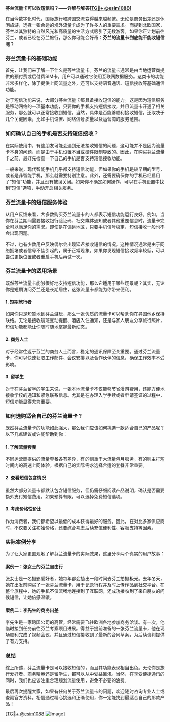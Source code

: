 **芬兰流量卡可以收短信吗？——详解与解答[[TG💪+ @esim1088](https://t.me/s/esim1088)]**

在当今数字化时代，国际旅行和跨国交流变得越来越频繁。无论是商务出差还是休闲旅游，选择一张合适的境外流量卡成为了许多人的重要需求。而提到北欧国家，芬兰以其独特的自然风光和高质量的生活方式吸引了无数游客。如果你正计划前往芬兰，或者已经在芬兰旅行，那么你可能会好奇：**芬兰的流量卡到底能不能收短信呢？**

### 芬兰流量卡的基础功能

首先，让我们来了解一下什么是芬兰流量卡。芬兰的流量卡通常是由当地运营商提供的预付费或后付费SIM卡，用户可以通过它使用互联网数据服务。这类卡的功能非常多样化，除了提供上网流量之外，还可以支持语音通话、短信接收等基础通信功能。

对于短信功能来说，大部分芬兰流量卡都具备接收短信的能力。这是因为短信服务是移动网络的一项基本功能，只要你的手机支持短信接收，并且流量卡开通了相关服务，那么就可以正常接收到短信。当然，具体是否能够顺利接收短信，还取决于几个关键因素，比如手机设置、网络信号质量以及运营商的服务范围。

### 如何确认自己的手机是否支持短信接收？

在实际使用中，有些朋友可能会遇到无法接收短信的问题，这可能并不是因为流量卡本身的问题，而是由于手机设置不当或硬件限制导致的。因此，在购买芬兰流量卡之前，最好先检查一下自己的手机是否支持短信接收功能。

一般来说，现代智能手机几乎都支持短信功能，但如果你的手机是较早期的型号，或者是非智能手机，那么就需要特别注意。此外，还需要确保你的手机已经启用了“短信”功能，并且没有被误关闭。如果你不确定如何操作，可以在手机设置中找到“短信”选项，手动开启相关服务。

### 芬兰流量卡的短信服务体验

从用户反馈来看，大多数购买芬兰流量卡的人都表示短信功能运行良好。例如，当你在芬兰期间需要接收银行验证码、社交媒体通知或者其他重要信息时，流量卡完全可以满足你的需求。即使是在偏远地区，只要手机信号稳定，短信接收一般也不会出现问题。

不过，也有少数用户反映偶尔会出现延迟接收短信的情况。这种情况通常是由于网络拥堵或者信号不佳引起的，属于正常现象。如果你发现短信接收频率较低，可以尝试更换位置或者重启手机后再试一次。

### 芬兰流量卡的适用场景

既然芬兰流量卡能够很好地支持短信功能，那么它适用于哪些场景呢？其实，无论你是短期访问芬兰还是长期居住，这张流量卡都能为你带来便利。

#### 1. **短期旅行者**
如果你只是短暂地到芬兰游玩，那么一张优质的流量卡可以帮助你在异国他乡保持联络。无论是接收航班变动提醒、酒店入住通知，还是与家人朋友分享旅行照片，短信功能都能让你随时随地掌握最新动态。

#### 2. **商务人士**
对于经常往返于芬兰的商务人士而言，稳定的通讯保障至关重要。通过芬兰流量卡，你可以快速获取工作邮件、会议安排以及合作伙伴的信息，确保工作效率不受影响。

#### 3. **留学生**
对于在芬兰留学的学生来说，一张本地流量卡不仅能够节省漫游费用，还能方便地接收学校的通知和紧急联系信息。尤其是在办理入学手续或者申请签证的过程中，短信功能显得尤为重要。

### 如何选购适合自己的芬兰流量卡？

既然芬兰流量卡的功能如此强大，那么我们应该如何挑选一款适合自己的产品呢？以下几点建议或许能帮助到你：

#### 1. **了解流量套餐**
不同运营商提供的流量套餐各有差异，有的侧重于大流量包月服务，有的则主打短时间内的高速上网体验。根据自己的实际需求选择合适的套餐非常重要。

#### 2. **查看短信包含情况**
虽然大部分流量卡都默认包含短信服务，但仍需仔细阅读产品说明，确认是否需要额外支付短信费用。如果预算有限，可以选择免费短信选项。

#### 3. **考虑价格性价比**
作为消费者，我们都希望以最低的成本获得最好的服务。因此，在对比多家供应商时，不仅要关注初始价格，还要综合考虑后续充值便利性、客服支持等因素。

### 实际案例分享

为了让大家更直观地了解芬兰流量卡的实际效果，这里分享两个真实的用户故事：

#### 案例一：张女士的芬兰自由行
张女士是一名摄影爱好者，她每年都会抽出一段时间去芬兰拍摄极光。去年冬天，她在出发前购买了一张芬兰流量卡，用于记录行程并及时上传作品到社交平台。在整个旅程中，她的手机不仅流畅地连接到了互联网，还成功接收到了来自朋友的问候短信，让她倍感温暖。

#### 案例二：李先生的商务出差
李先生是一家跨国公司的高管，经常需要飞往欧洲各地参加商务洽谈。有一次，他临时接到任务前往芬兰考察项目进展。得益于提前准备的一张芬兰流量卡，他在现场顺利完成了视频会议，并且通过短信接收到了最新的合同草案，为后续谈判提供了有力支持。

### 总结

综上所述，芬兰流量卡是可以接收短信的，而且其功能表现相当出色。无论你是旅行爱好者、商务精英还是留学生，都可以从中受益匪浅。当然，在享受便捷通讯的同时，我们也应该注重合理规划流量使用，避免不必要的浪费。

最后再次提醒大家，如果有任何关于芬兰流量卡的问题，欢迎随时咨询专业人士或查阅官方资料。相信通过精心挑选和正确使用，你一定能找到最适合自己的那款产品！

[[TG💪+ @esim1088](https://t.me/s/esim1088) ![Image](https://i.postimg.cc/4NQfJmqS/Snipaste-2025-05-13-00-14-12.png)]